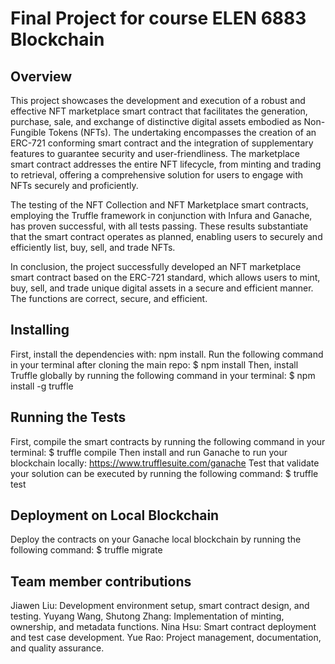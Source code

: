 # Final Project for course ELEN 6883 Blockchain

## Overview
This project showcases the development and execution of a robust and effective NFT marketplace smart contract that facilitates the generation, purchase, sale, and exchange of distinctive digital assets embodied as Non-Fungible Tokens (NFTs). The undertaking encompasses the creation of an ERC-721 conforming smart contract and the integration of supplementary features to guarantee security and user-friendliness. The marketplace smart contract addresses the entire NFT lifecycle, from minting and trading to retrieval, offering a comprehensive solution for users to engage with NFTs securely and proficiently.

The testing of the NFT Collection and NFT Marketplace smart contracts, employing the Truffle framework in conjunction with Infura and Ganache, has proven successful, with all tests passing. These results substantiate that the smart contract operates as planned, enabling users to securely and efficiently list, buy, sell, and trade NFTs.

In conclusion, the project successfully developed an NFT marketplace smart contract based on the ERC-721 standard, which allows users to mint, buy, sell, and trade unique digital assets in a secure and efficient manner. The functions are correct, secure, and efficient.

## Installing
First, install the dependencies with: npm install.
Run the following command in your terminal after cloning the main repo:
$ npm install
Then, install Truffle globally by running the following command in your terminal:
$ npm install -g truffle

## Running the Tests
First, compile the smart contracts by running the following command in your terminal:
$ truffle compile
Then install and run Ganache to run your blockchain locally:
https://www.trufflesuite.com/ganache
Test that validate your solution can be executed by running the following command:
$ truffle test

## Deployment on Local Blockchain
Deploy the contracts on your Ganache local blockchain by running the following command:
$ truffle migrate

## Team member contributions

Jiawen Liu: Development environment setup, smart contract design, and testing.
Yuyang Wang, Shutong Zhang: Implementation of minting, ownership, and metadata functions.
Nina Hsu: Smart contract deployment and test case development.
Yue Rao: Project management, documentation, and quality assurance.
